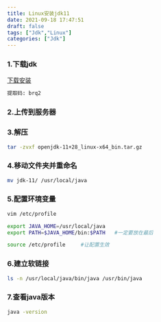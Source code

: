 ```yaml
---
title: Linux安装jdk11
date: 2021-09-18 17:47:51
draft: false
tags: ["Jdk","Linux"]
categories: ["Jdk"]
---
```


### 1.下载jdk
[下载安装](https://pan.baidu.com/s/1DWgm0m_QlTq67QFq_BV_8g)
```bash
提取码: brq2
```

### 2.上传到服务器

### 3.解压
```bash
tar -zvxf openjdk-11+28_linux-x64_bin.tar.gz
```

### 4.移动文件夹并重命名
```bash
mv jdk-11/ /usr/local/java
```

### 5.配置环境变量
```bash
vim /etc/profile

export JAVA_HOME=/usr/local/java
export PATH=$JAVA_HOME/bin:$PATH   #一定要放在最后

source /etc/profile     #让配置生效
```

### 6.建立软链接
```bash
ls -n /usr/local/java/bin/java /usr/bin/java
```

### 7.查看java版本
```bash
java -version
```
